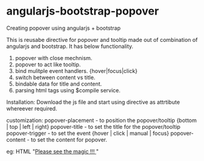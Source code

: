 angularjs-bootstrap-popover
===========================

Creating popover using angularjs + bootstrap

This is reusabe directive for popover and tooltip made out of combination of angularjs and bootstrap.
It has below functionality.
1. popover with close mechnism.
2. popover to act like tooltip.
3. bind mulitple event handlers. {hover|focus|click}
4. switch between content vs title.
5. bindable data for title and content.
6. parsing html tags using $compile service.


Installation:
Download the js file and start using directive as attrtibute whereever required.

customization:
popover-placement - to position the popover/tooltip {bottom | top | left | right}
popover-title - to set the title for the popover/tooltip
popover-trigger - to set the event {hover | click | manual | focus}
popover-content - to set the content for popover.


eg:
HTML
"<a href="#" key-popover popover-placement="top" popover-title="{{someBindingData}}" popover-trigger="" popover-content="{{someBindingData}}">Please see the magic !!! </a>"

